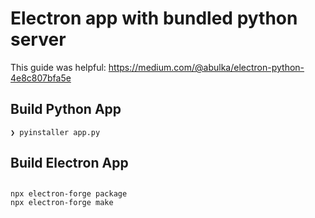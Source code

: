# Electron app with bundled python server

This guide was helpful:
https://medium.com/@abulka/electron-python-4e8c807bfa5e

## Build Python App

```
❯ pyinstaller app.py
```

## Build Electron App

##

```
npx electron-forge package
npx electron-forge make
```
